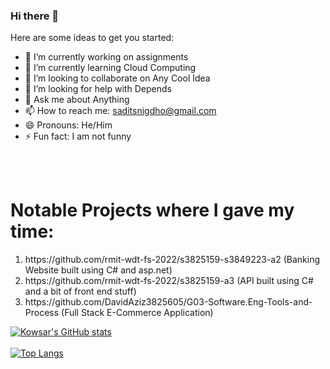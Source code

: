 ### Hi there 👋



Here are some ideas to get you started:

- 🔭 I’m currently working on assignments
- 🌱 I’m currently learning Cloud Computing
- 👯 I’m looking to collaborate on Any Cool Idea
- 🤔 I’m looking for help with Depends
- 💬 Ask me about Anything
- 📫 How to reach me: saditsnigdho@gmail.com
- 😄 Pronouns: He/Him
- ⚡ Fun fact: I am not funny

<br></br>

<h1>Notable Projects where I gave my time:</h1>

<ol>
  <li>https://github.com/rmit-wdt-fs-2022/s3825159-s3849223-a2 (Banking Website built using C# and asp.net)</li>
  <li>https://github.com/rmit-wdt-fs-2022/s3825159-a3 (API built using C# and a bit of front end stuff)
  <li>https://github.com/DavidAziz3825605/G03-Software.Eng-Tools-and-Process (Full Stack E-Commerce Application)</li>
</ol>

[![Kowsar's GitHub stats](https://github-readme-stats.vercel.app/api?username=KowsarRahman)](https://github.com/KowsarRahman/github-readme-stats)<br></br>
[![Top Langs](https://github-readme-stats.vercel.app/api/top-langs/?username=KowsarRahman)](https://github.com/KowsarRahman/github-readme-stats)
